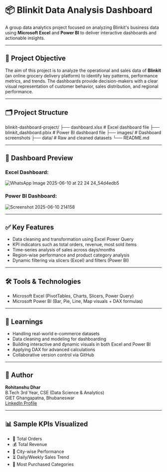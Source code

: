 # 📦 Blinkit Data Analysis Dashboard
A group data analytics project focused on analyzing Blinkit's business data using **Microsoft Excel** and **Power BI** to deliver interactive dashboards and actionable insights.

---

## 📌 Project Objective

The aim of this project is to analyze the operational and sales data of **Blinkit** (an online grocery delivery platform) to identify key patterns, performance metrics, and trends. The dashboards provide decision-makers with a clear visual representation of customer behavior, sales distribution, and regional performance.

---

## 🗂️ Project Structure

blinkit-dashboard-project/
├── dashboard.xlsx # Excel dashboard file
├── blinkit_dashboard.pbix # Power BI dashboard file
├── images/ # Dashboard screenshots
├── data/ # Raw and cleaned datasets
└── README.md

---

## 📸 Dashboard Preview

### Excel Dashboard:
![WhatsApp Image 2025-06-10 at 22 24 24_54d4edb5](https://github.com/user-attachments/assets/9b9db0c1-15d5-45bc-916b-70c5ada7e5eb)



### Power BI Dashboard:
![Screenshot 2025-06-10 214158](https://github.com/user-attachments/assets/cc172c61-189a-4d07-a23c-90b0098cf923)


---

## ✅ Key Features

- Data cleaning and transformation using Excel Power Query
- KPI indicators such as total orders, revenue, most sold items
- Time-series analysis of sales across days/months
- Region-wise performance and product category analysis
- Dynamic filtering via slicers (Excel) and filters (Power BI)

---

## 🛠 Tools & Technologies

- Microsoft Excel (PivotTables, Charts, Slicers, Power Query)
- Microsoft Power BI (Bar, Pie, Line, Map visuals + DAX formulas)

---

## 🧠 Learnings

- Handling real-world e-commerce datasets
- Data cleaning and modeling for dashboarding
- Building interactive and dynamic visuals in both Excel and Power BI
- Applying DAX for advanced calculations
- Collaborative version control via GitHub

---
## 🔗 Author

**Rohitanshu Dhar**  
B.Tech 3rd Year, CSE (Data Science & Analytics)  
GIET Ghangapatna, Bhubaneswar  
[LinkedIn Profile](https://www.linkedin.com/in/rohitanshu-dhar/)

---
## 📊 Sample KPIs Visualized

- 🛒 Total Orders
- 💰 Total Revenue
- 📍 City-wise Performance
- ⏳ Daily/Weekly Sales Trend
- 🧺 Most Purchased Categories

